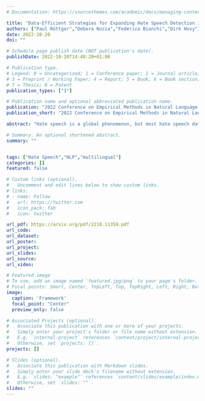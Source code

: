 ```yaml
---
# Documentation: https://sourcethemes.com/academic/docs/managing-content/

title: "Data-Efficient Strategies for Expanding Hate Speech Detection into Under-Resourced Languages"
authors: ["Paul Röttger","Debora Nozza","Federico Bianchi","Dirk Hovy"]
date: 2022-10-20
doi: ""

# Schedule page publish date (NOT publication's date).
publishDate: 2022-10-20T14:48:20+01:00

# Publication type.
# Legend: 0 = Uncategorized; 1 = Conference paper; 2 = Journal article;
# 3 = Preprint / Working Paper; 4 = Report; 5 = Book; 6 = Book section;
# 7 = Thesis; 8 = Patent
publication_types: ["1"]

# Publication name and optional abbreviated publication name.
publication: "2022 Conference on Empirical Methods in Natural Language Processing (EMNLP 2022)"
publication_short: "2022 Conference on Empirical Methods in Natural Language Processing (EMNLP 2022)"

abstract: "Hate speech is a global phenomenon, but most hate speech datasets so far focus on English-language content. This hinders the development of more effective hate speech detection models in hundreds of languages spoken by billions across the world. More data is needed, but annotating hateful content is expensive, time-consuming and potentially harmful to annotators. To mitigate these issues, we explore data-efficient strategies for expanding hate speech detection into under-resourced languages. In a series of experiments with mono- and multilingual models across five non-English languages, we find that 1) a small amount of target-language fine-tuning data is needed to achieve strong performance, 2) the benefits of using more such data decrease exponentially, and 3) initial fine-tuning on readily-available English data can partially substitute target-language data and improve model generalisability. Based on these findings, we formulate actionable recommendations for hate speech detection in low-resource language settings."

# Summary. An optional shortened abstract.
summary: ""


tags: ["Hate Speech","NLP","multilingual"]
categories: []
featured: false

# Custom links (optional).
#   Uncomment and edit lines below to show custom links.
# links:
# - name: Follow
#   url: https://twitter.com
#   icon_pack: fab
#   icon: twitter

url_pdf: https://arxiv.org/pdf/2210.11359.pdf
url_code:
url_dataset:
url_poster:
url_project:
url_slides:
url_source:
url_video:

# Featured image
# To use, add an image named `featured.jpg/png` to your page's folder.
# Focal points: Smart, Center, TopLeft, Top, TopRight, Left, Right, BottomLeft, Bottom, BottomRight.
image:
  caption: 'Framework'
  focal_point: "Center"
  preview_only: false

# Associated Projects (optional).
#   Associate this publication with one or more of your projects.
#   Simply enter your project's folder or file name without extension.
#   E.g. `internal-project` references `content/project/internal-project/index.md`.
#   Otherwise, set `projects: []`.
projects: []

# Slides (optional).
#   Associate this publication with Markdown slides.
#   Simply enter your slide deck's filename without extension.
#   E.g. `slides: "example"` references `content/slides/example/index.md`.
#   Otherwise, set `slides: ""`.
slides: ""
---
```

